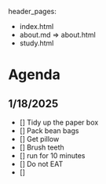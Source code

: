 header_pages:
  - index.html
  - about.md => about.html
  - study.html

# Agenda


## 1/18/2025
- [] Tidy up the paper box
- [] Pack bean bags
- [] Get pillow
- [] Brush teeth
- [] run for 10 minutes
- [] Do not EAT
- [] 